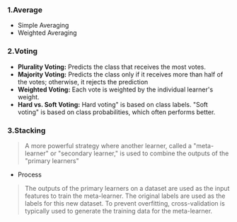 ### 1.Average

* Simple Averaging
* Weighted Averaging

### 2.Voting

* **Plurality Voting:**  Predicts the class that receives the most votes.
* **Majority Voting:** Predicts the class only if it receives more than half of the votes; otherwise, it rejects the prediction
* **Weighted Voting:** Each vote is weighted by the individual learner's weight.
* **Hard vs. Soft Voting:** Hard voting" is based on class labels. "Soft voting" is based on class probabilities, which often performs better.

### 3.Stacking

>A more powerful strategy where another learner, called a "meta-learner" or "secondary learner," is used to combine the outputs of the "primary learners"

* Process

>The outputs of the primary learners on a dataset are used as the input features to train the meta-learner. The original labels are used as the labels for this new dataset. To prevent overfitting, cross-validation is typically used to generate the training data for the meta-learner.